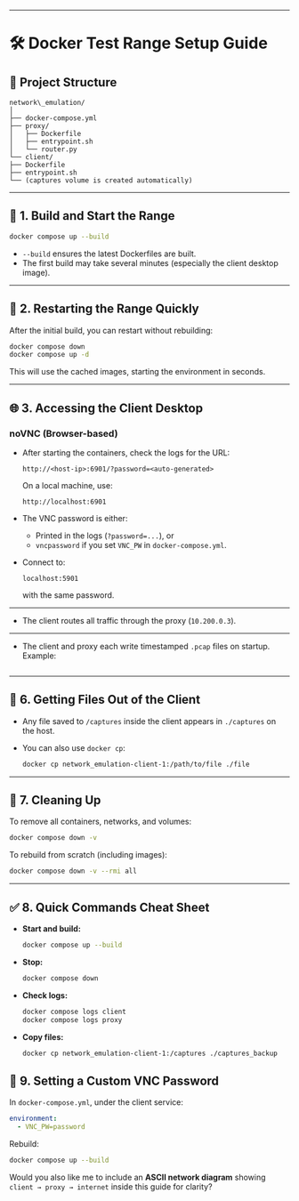 
---


# 🛠️ Docker Test Range Setup Guide

## 📂 Project Structure

````
network\_emulation/
│
├── docker-compose.yml
├── proxy/
│   ├── Dockerfile
│   ├── entrypoint.sh
│   └── router.py
└── client/
├── Dockerfile
├── entrypoint.sh
└── (captures volume is created automatically)

````

---

## 🚀 1. **Build and Start the Range**

```bash
docker compose up --build
````

* `--build` ensures the latest Dockerfiles are built.
* The first build may take several minutes (especially the client desktop image).

---

## 🔄 2. **Restarting the Range Quickly**

After the initial build, you can restart without rebuilding:

```bash
docker compose down
docker compose up -d
```

This will use the cached images, starting the environment in seconds.

---
## 🌐 3. **Accessing the Client Desktop**

### noVNC (Browser-based)

* After starting the containers, check the logs for the URL:

  ```
  http://<host-ip>:6901/?password=<auto-generated>
  ```

  On a local machine, use:
  ```
  http://localhost:6901
  ```

* The VNC password is either:

  * Printed in the logs (`?password=...`), or
  * `vncpassword` if you set `VNC_PW` in `docker-compose.yml`.


* Connect to:

  ```
  localhost:5901
  ```

  with the same password.

---
* The client routes all traffic through the proxy (`10.200.0.3`).

---

* The client and proxy each write timestamped `.pcap` files on startup.
Example:

```
```

---

## 📁 6. **Getting Files Out of the Client**

* Any file saved to `/captures` inside the client appears in `./captures` on the host.
* You can also use `docker cp`:

  ```bash
  docker cp network_emulation-client-1:/path/to/file ./file

---

## 🧹 7. **Cleaning Up**

To remove all containers, networks, and volumes:

```bash
docker compose down -v
```

To rebuild from scratch (including images):

```bash
docker compose down -v --rmi all
```
---

## ✅ 8. **Quick Commands Cheat Sheet**

* **Start and build:**

  ```bash
  docker compose up --build
  ```

* **Stop:**

  ```bash
  docker compose down
  ```

* **Check logs:**

  ```bash
  docker compose logs client
  docker compose logs proxy

* **Copy files:**

  ```bash
  docker cp network_emulation-client-1:/captures ./captures_backup
  ```


## 🔐 9. **Setting a Custom VNC Password**

In `docker-compose.yml`, under the client service:

```yaml
environment:
  - VNC_PW=password
```

Rebuild:
```bash
docker compose up --build
```


Would you also like me to include an **ASCII network diagram** showing `client → proxy → internet` inside this guide for clarity?
